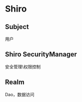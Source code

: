 # Shiro

## Subject

用户





## Shiro SecurityManager

安全管理\权限控制





## Realm

Dao，数据访问































